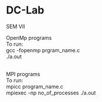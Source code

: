 # DC-Lab
SEM VII

OpenMp programs<br>
To run:<br>
gcc -fopenmp prgram_name.c<br>
./a.out<br><br>

MPI programs<br>
To run:<br>
mpicc program_name.c<br>
mpiexec -np no_of_processes ./a.out
